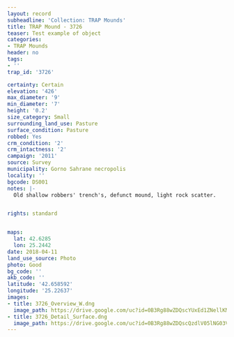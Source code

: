 ```yaml
---
layout: record
subheadline: 'Collection: TRAP Mounds'
title: TRAP Mound - 3726
teaser: Test example of object
categories:
- TRAP Mounds
header: no
tags:
- ''
trap_id: '3726'

certainty: Certain
elevation: '426'
max_diameter: '9'
min_diameter: '7'
height: '0.2'
size_category: Small
surrounding_land_use: Pasture
surface_condition: Pasture
robbed: Yes
crm_condition: '2'
crm_intactness: '2'
campaign: '2011'
source: Survey
municipality: Gorno Sahrane necropolis
locality: ''
bgcode: DS001
notes: |-
  Old shallow robbers' trench's, defunct mound, light rock scatter.


rights: standard


maps:
  lat: 42.6285
  lon: 25.2442
date: 2018-04-11
land_use_source: Photo
photo: Good
bg_code: ''
akb_code: ''
latitude: '42.658592'
longitude: '25.22637'
images:
- title: 3726_Overview_W.dng
  image_path: https://drive.google.com/uc?id=0B3Rg88wZDQscYUxEd1ZNellKMEk
- title: 3726_Detail_Surface.dng
  image_path: https://drive.google.com/uc?id=0B3Rg88wZDQscQzdlV05lNG03V1E
---
```


